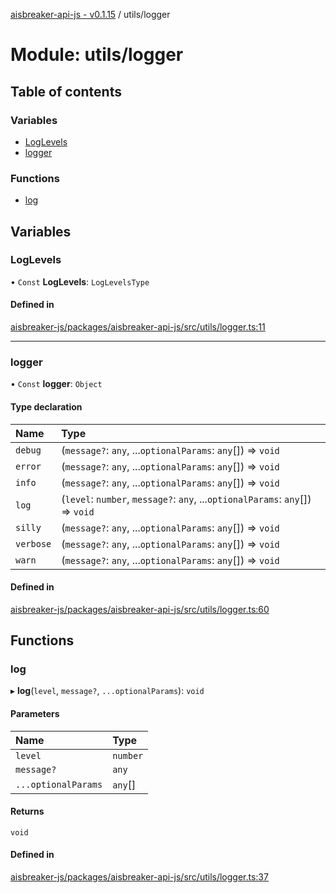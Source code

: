 [aisbreaker-api-js - v0.1.15](../README.md) / utils/logger

# Module: utils/logger

## Table of contents

### Variables

- [LogLevels](utils_logger.md#loglevels)
- [logger](utils_logger.md#logger)

### Functions

- [log](utils_logger.md#log)

## Variables

### LogLevels

• `Const` **LogLevels**: `LogLevelsType`

#### Defined in

[aisbreaker-js/packages/aisbreaker-api-js/src/utils/logger.ts:11](https://github.com/aisbreaker/aisbreaker-js/blob/develop/packages/aisbreaker-api-js/src/utils/logger.ts#L11)

___

### logger

• `Const` **logger**: `Object`

#### Type declaration

| Name | Type |
| :------ | :------ |
| `debug` | (`message?`: `any`, ...`optionalParams`: `any`[]) => `void` |
| `error` | (`message?`: `any`, ...`optionalParams`: `any`[]) => `void` |
| `info` | (`message?`: `any`, ...`optionalParams`: `any`[]) => `void` |
| `log` | (`level`: `number`, `message?`: `any`, ...`optionalParams`: `any`[]) => `void` |
| `silly` | (`message?`: `any`, ...`optionalParams`: `any`[]) => `void` |
| `verbose` | (`message?`: `any`, ...`optionalParams`: `any`[]) => `void` |
| `warn` | (`message?`: `any`, ...`optionalParams`: `any`[]) => `void` |

#### Defined in

[aisbreaker-js/packages/aisbreaker-api-js/src/utils/logger.ts:60](https://github.com/aisbreaker/aisbreaker-js/blob/develop/packages/aisbreaker-api-js/src/utils/logger.ts#L60)

## Functions

### log

▸ **log**(`level`, `message?`, `...optionalParams`): `void`

#### Parameters

| Name | Type |
| :------ | :------ |
| `level` | `number` |
| `message?` | `any` |
| `...optionalParams` | `any`[] |

#### Returns

`void`

#### Defined in

[aisbreaker-js/packages/aisbreaker-api-js/src/utils/logger.ts:37](https://github.com/aisbreaker/aisbreaker-js/blob/develop/packages/aisbreaker-api-js/src/utils/logger.ts#L37)
